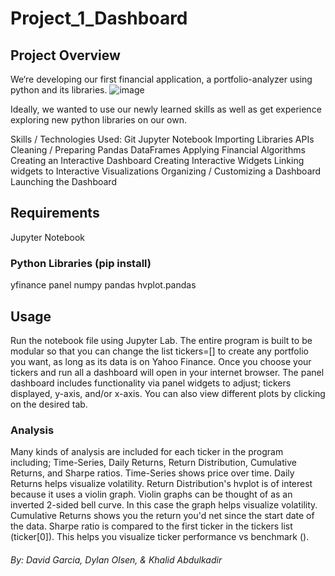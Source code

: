 # Project_1_Dashboard

## Project Overview
We‘re developing our first financial application, a portfolio-analyzer using python and its libraries. 
![image](https://user-images.githubusercontent.com/107276527/193439980-6c5e067d-1a13-4f53-81e8-18e7854f369f.png)

Ideally, we wanted to use our newly learned skills as well as get experience exploring new python libraries on our own. 

Skills / Technologies Used:
Git
Jupyter Notebook
Importing Libraries
APIs
Cleaning / Preparing Pandas DataFrames
Applying Financial Algorithms
Creating an Interactive Dashboard
Creating Interactive Widgets
Linking widgets to Interactive Visualizations
Organizing / Customizing a Dashboard
Launching the Dashboard

## Requirements
Jupyter Notebook
### Python Libraries (pip install)
yfinance
panel
numpy
pandas
hvplot.pandas

## Usage
Run the notebook file using Jupyter Lab. The entire program is built to be modular so that you can change the list tickers=[] to create any portfolio you want, as long as its data is on Yahoo Finance.
Once you choose your tickers and run all a dashboard will open in your internet browser.
The panel dashboard includes functionality via panel widgets to adjust; tickers displayed, y-axis, and/or x-axis.
You can also view different plots by clicking on the desired tab. 

### Analysis
Many kinds of analysis are included for each ticker in the program including; 
Time-Series, Daily Returns, Return Distribution, Cumulative Returns, and Sharpe ratios.
Time-Series shows price over time.
Daily Returns helps visualize volatility.
Return Distribution's hvplot is of interest because it uses a violin graph.
Violin graphs can be thought of as an inverted 2-sided bell curve. In this case the graph helps visualize volatility.
Cumulative Returns shows you the return you'd net since the start date of the data.
Sharpe ratio is compared to the first ticker in the tickers list (ticker[0]). This helps you visualize ticker performance vs benchmark ().


###### By: David Garcia, Dylan Olsen, & Khalid Abdulkadir
